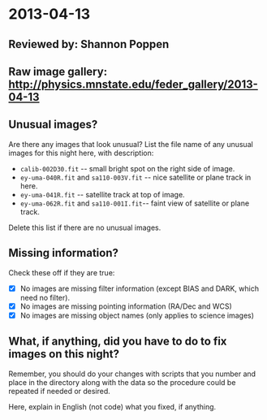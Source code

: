 # 2013-04-13

## Reviewed by:   Shannon Poppen

## Raw image gallery: http://physics.mnstate.edu/feder_gallery/2013-04-13

## Unusual images?

Are there any images that look unusual? List the file name of any unusual images for this night here, with description:

+ `calib-002D30.fit` -- small bright spot on the right side of image.
+ `ey-uma-040R.fit` and `sa110-003V.fit` -- nice satellite or plane track in here.
+ `ey-uma-041R.fit` -- satellite track at top of image.
+ `ey-uma-062R.fit` and `sa110-001I.fit`-- faint view of satellite or plane track.

Delete this list if there are no unusual images.

## Missing information?

Check these off if they are true:

- [x] No images are missing filter information (except BIAS and DARK, which need no filter).
- [x] No images are missing pointing information (RA/Dec and WCS)
- [x] No images are missing object names (only applies to science images)

## What, if anything, did you have to do to fix images on this night?

Remember, you should do your changes with scripts that you number and place in the
directory along with the data so the procedure could be repeated if needed or
desired.

Here, explain in English (not code) what you fixed, if anything.
